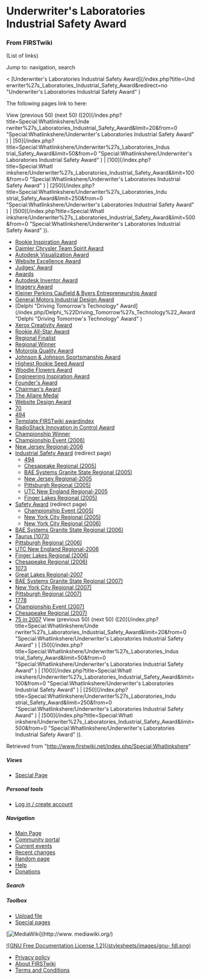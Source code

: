 # Underwriter's Laboratories Industrial Safety Award

### From FIRSTwiki

(List of links)

Jump to: navigation, search

&lt; [Underwriter's Laboratories Industrial Safety Award](/index.php?title=Und
erwriter%27s_Laboratories_Industrial_Safety_Award&redirect=no "Underwriter's
Laboratories Industrial Safety Award" )  

The following pages link to here:

View (previous 50) (next 50) ([20](/index.php?title=Special:Whatlinkshere/Unde
rwriter%27s_Laboratories_Industrial_Safety_Award&limit=20&from=0
"Special:Whatlinkshere/Underwriter's Laboratories Industrial Safety Award" ) |
[50](/index.php?title=Special:Whatlinkshere/Underwriter%27s_Laboratories_Indus
trial_Safety_Award&limit=50&from=0 "Special:Whatlinkshere/Underwriter's
Laboratories Industrial Safety Award" ) | [100](/index.php?title=Special:Whatl
inkshere/Underwriter%27s_Laboratories_Industrial_Safety_Award&limit=100&from=0
"Special:Whatlinkshere/Underwriter's Laboratories Industrial Safety Award" ) |
[250](/index.php?title=Special:Whatlinkshere/Underwriter%27s_Laboratories_Indu
strial_Safety_Award&limit=250&from=0 "Special:Whatlinkshere/Underwriter's
Laboratories Industrial Safety Award" ) | [500](/index.php?title=Special:Whatl
inkshere/Underwriter%27s_Laboratories_Industrial_Safety_Award&limit=500&from=0
"Special:Whatlinkshere/Underwriter's Laboratories Industrial Safety Award" )).

  * [Rookie Inspiration Award](/index.php/Rookie_Inspiration_Award "Rookie Inspiration Award" )
  * [Daimler Chrysler Team Spirit Award](/index.php/Daimler_Chrysler_Team_Spirit_Award "Daimler Chrysler Team Spirit Award" )
  * [Autodesk Visualization Award](/index.php/Autodesk_Visualization_Award "Autodesk Visualization Award" )
  * [Website Excellence Award](/index.php/Website_Excellence_Award "Website Excellence Award" )
  * [Judges' Award](/index.php/Judges%27_Award "Judges' Award" )
  * [Awards](/index.php/Awards "Awards" )
  * [Autodesk Inventor Award](/index.php/Autodesk_Inventor_Award "Autodesk Inventor Award" )
  * [Imagery Award](/index.php/Imagery_Award "Imagery Award" )
  * [Kleiner Perkins Caufield &amp; Byers Entrepreneurship Award](/index.php/Kleiner_Perkins_Caufield_%26_Byers_Entrepreneurship_Award "Kleiner Perkins Caufield & Byers Entrepreneurship Award" )
  * [General Motors Industrial Design Award](/index.php/General_Motors_Industrial_Design_Award "General Motors Industrial Design Award" )
  * [Delphi "Driving Tomorrow's Technology" Award](/index.php/Delphi_%22Driving_Tomorrow%27s_Technology%22_Award "Delphi "Driving Tomorrow's Technology" Award" )
  * [Xerox Creativity Award](/index.php/Xerox_Creativity_Award "Xerox Creativity Award" )
  * [Rookie All-Star Award](/index.php/Rookie_All-Star_Award "Rookie All-Star Award" )
  * [Regional Finalist](/index.php/Regional_Finalist "Regional Finalist" )
  * [Regional Winner](/index.php/Regional_Winner "Regional Winner" )
  * [Motorola Quality Award](/index.php/Motorola_Quality_Award "Motorola Quality Award" )
  * [Johnson &amp; Johnson Sportsmanship Award](/index.php/Johnson_%26_Johnson_Sportsmanship_Award "Johnson & Johnson Sportsmanship Award" )
  * [Highest Rookie Seed Award](/index.php/Highest_Rookie_Seed_Award "Highest Rookie Seed Award" )
  * [Woodie Flowers Award](/index.php/Woodie_Flowers_Award "Woodie Flowers Award" )
  * [Engineering Inspiration Award](/index.php/Engineering_Inspiration_Award "Engineering Inspiration Award" )
  * [Founder's Award](/index.php/Founder%27s_Award "Founder's Award" )
  * [Chairman's Award](/index.php/Chairman%27s_Award "Chairman's Award" )
  * [The Allaire Medal](/index.php/The_Allaire_Medal "The Allaire Medal" )
  * [Website Design Award](/index.php/Website_Design_Award "Website Design Award" )
  * [70](/index.php/70 "70" )
  * [494](/index.php/494 "494" )
  * [Template:FIRSTwiki awardindex](/index.php/Template:FIRSTwiki_awardindex "Template:FIRSTwiki awardindex" )
  * [RadioShack Innovation in Control Award](/index.php/RadioShack_Innovation_in_Control_Award "RadioShack Innovation in Control Award" )
  * [Championship Winner](/index.php/Championship_Winner "Championship Winner" )
  * [Championship Event (2006)](/index.php/Championship_Event_%282006%29 "Championship Event \(2006\)" )
  * [New Jersey Regional-2006](/index.php/New_Jersey_Regional-2006 "New Jersey Regional-2006" )
  * [Industrial Safety Award](/index.php?title=Industrial_Safety_Award&redirect=no "Industrial Safety Award" ) (redirect page) 
    * [494](/index.php/494 "494" )
    * [Chesapeake Regional (2005)](/index.php/Chesapeake_Regional_%282005%29 "Chesapeake Regional \(2005\)" )
    * [BAE Systems Granite State Regional (2005)](/index.php/BAE_Systems_Granite_State_Regional_%282005%29 "BAE Systems Granite State Regional \(2005\)" )
    * [New Jersey Regional-2005](/index.php/New_Jersey_Regional-2005 "New Jersey Regional-2005" )
    * [Pittsburgh Regional (2005)](/index.php/Pittsburgh_Regional_%282005%29 "Pittsburgh Regional \(2005\)" )
    * [UTC New England Regional-2005](/index.php/UTC_New_England_Regional-2005 "UTC New England Regional-2005" )
    * [Finger Lakes Regional (2005)](/index.php/Finger_Lakes_Regional_%282005%29 "Finger Lakes Regional \(2005\)" )
  * [Safety Award](/index.php?title=Safety_Award&redirect=no "Safety Award" ) (redirect page) 
    * [Championship Event (2005)](/index.php/Championship_Event_%282005%29 "Championship Event \(2005\)" )
    * [New York City Regional (2005)](/index.php/New_York_City_Regional_%282005%29 "New York City Regional \(2005\)" )
    * [New York City Regional (2006)](/index.php/New_York_City_Regional_%282006%29 "New York City Regional \(2006\)" )
  * [BAE Systems Granite State Regional (2006)](/index.php/BAE_Systems_Granite_State_Regional_%282006%29 "BAE Systems Granite State Regional \(2006\)" )
  * [Taurus (1073)](/index.php/Taurus_%281073%29 "Taurus \(1073\)" )
  * [Pittsburgh Regional (2006)](/index.php/Pittsburgh_Regional_%282006%29 "Pittsburgh Regional \(2006\)" )
  * [UTC New England Regional-2006](/index.php/UTC_New_England_Regional-2006 "UTC New England Regional-2006" )
  * [Finger Lakes Regional (2006)](/index.php/Finger_Lakes_Regional_%282006%29 "Finger Lakes Regional \(2006\)" )
  * [Chesapeake Regional (2006)](/index.php/Chesapeake_Regional_%282006%29 "Chesapeake Regional \(2006\)" )
  * [1073](/index.php/1073 "1073" )
  * [Great Lakes Regional-2007](/index.php/Great_Lakes_Regional-2007 "Great Lakes Regional-2007" )
  * [BAE Systems Granite State Regional (2007)](/index.php/BAE_Systems_Granite_State_Regional_%282007%29 "BAE Systems Granite State Regional \(2007\)" )
  * [New York City Regional (2007)](/index.php/New_York_City_Regional_%282007%29 "New York City Regional \(2007\)" )
  * [Pittsburgh Regional (2007)](/index.php/Pittsburgh_Regional_%282007%29 "Pittsburgh Regional \(2007\)" )
  * [1778](/index.php/1778 "1778" )
  * [Championship Event (2007)](/index.php/Championship_Event_%282007%29 "Championship Event \(2007\)" )
  * [Chesapeake Regional (2007)](/index.php/Chesapeake_Regional_%282007%29 "Chesapeake Regional \(2007\)" )
  * [75 in 2007](/index.php/75_in_2007 "75 in 2007" )
View (previous 50) (next 50) ([20](/index.php?title=Special:Whatlinkshere/Unde
rwriter%27s_Laboratories_Industrial_Safety_Award&limit=20&from=0
"Special:Whatlinkshere/Underwriter's Laboratories Industrial Safety Award" ) |
[50](/index.php?title=Special:Whatlinkshere/Underwriter%27s_Laboratories_Indus
trial_Safety_Award&limit=50&from=0 "Special:Whatlinkshere/Underwriter's
Laboratories Industrial Safety Award" ) | [100](/index.php?title=Special:Whatl
inkshere/Underwriter%27s_Laboratories_Industrial_Safety_Award&limit=100&from=0
"Special:Whatlinkshere/Underwriter's Laboratories Industrial Safety Award" ) |
[250](/index.php?title=Special:Whatlinkshere/Underwriter%27s_Laboratories_Indu
strial_Safety_Award&limit=250&from=0 "Special:Whatlinkshere/Underwriter's
Laboratories Industrial Safety Award" ) | [500](/index.php?title=Special:Whatl
inkshere/Underwriter%27s_Laboratories_Industrial_Safety_Award&limit=500&from=0
"Special:Whatlinkshere/Underwriter's Laboratories Industrial Safety Award" )).

Retrieved from "<http://www.firstwiki.net/index.php/Special:Whatlinkshere>"

##### Views

  * [Special Page](/index.php/Special:Whatlinkshere/Underwriter%27s_Laboratories_Industrial_Safety_Award)

##### Personal tools

  * [Log in / create account](/index.php?title=Special:Userlogin&returnto=Special:Whatlinkshere)

[](/index.php/Main_Page "Main Page" )

##### Navigation

  * [Main Page](/index.php/Main_Page)
  * [Community portal](/index.php/FIRSTwiki:Community_portal)
  * [Current events](/index.php/Current_events)
  * [Recent changes](/index.php/Special:Recentchanges)
  * [Random page](/index.php/Special:Random)
  * [Help](/index.php/Help:Contents)
  * [Donations](/index.php/FIRSTwiki:Site_support)

##### Search



##### Toolbox

  * [Upload file](/index.php/Special:Upload)
  * [Special pages](/index.php/Special:Specialpages)

[![MediaWiki](/skins/common/images/poweredby_mediawiki_88x31.png)](http://www.
mediawiki.org/)

[![GNU Free Documentation License 1.2](/stylesheets/images/gnu-
fdl.png)](http://www.gnu.org/copyleft/fdl.html)

  * [Privacy policy](/index.php/FIRSTwiki:Privacy_policy "FIRSTwiki:Privacy policy" )
  * [About FIRSTwiki](/index.php/FIRSTwiki:About "FIRSTwiki:About" )
  * [Terms and Conditions](/index.php/FIRSTwiki:Terms_and_conditions "FIRSTwiki:Terms and conditions" )

